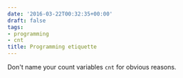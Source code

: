 ```yaml
---
date: '2016-03-22T00:32:35+00:00'
draft: false
tags:
- programming
- cnt
title: Programming etiquette
---
```


Don't name your count variables `cnt` for obvious reasons.
